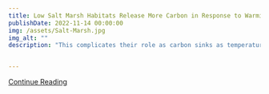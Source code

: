 ```yaml
---
title: Low Salt Marsh Habitats Release More Carbon in Response to Warming, a New Study Finds 
publishDate: 2022-11-14 00:00:00
img: /assets/Salt-Marsh.jpg
img_alt: ""
description: "This complicates their role as carbon sinks as temperatures, and the sea level rises."


---
```




<a href="https://insideclimatenews.org/news/09012023/low-salt-marsh-habitats-carbon-climate-change/" target="_blank">Continue Reading</a>


